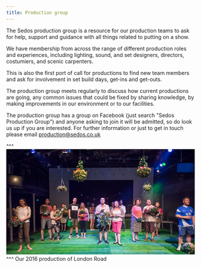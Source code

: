 ```yaml
---
title: Production group
---
```

The Sedos production group is a resource for our production teams to ask for help, support and guidance with all things related to putting on a show. 

We have membership from across the range of different production roles and experiences, including lighting, sound, and set designers, directors, costumiers, and scenic carpenters. 

This is also the first port of call for productions to find new team members and ask for involvement in set build days, get-ins and get-outs.

The production group meets regularly to discuss how current productions are going, any common issues that could be fixed by sharing knowledge, by making improvements in our environment or to our facilities. 

The production group has a group on Facebook (just search "Sedos Production Group") and anyone asking to join it will be admitted, so do look us up if you are interested. For further information or just to get in touch please email [production@sedos.co.uk](mailto:production@sedos.co.uk)

^^^ ![](/assets/28610193295_e6dbbbb263_c.jpg) 
^^^ Our 2016 production of London Road